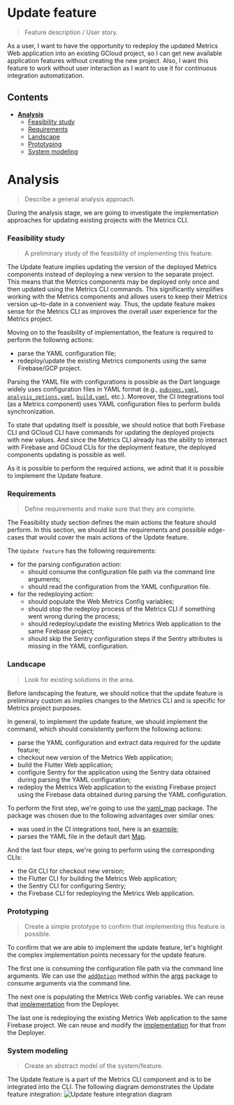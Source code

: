 # Update feature
> Feature description / User story.

As a user, I want to have the opportunity to redeploy the updated Metrics Web application into an existing GCloud project, so I can get new available application features without creating the new project.
Also, I want this feature to work without user interaction as I want to use it for continuous integration automatization.

## Contents

- [**Analysis**](#analysis)
  - [Feasibility study](#feasibility-study)
  - [Requirements](#requirements)
  - [Landscape](#landscape)
  - [Prototyping](#prototyping)
  - [System modeling](#system-modeling)

# Analysis
> Describe a general analysis approach.

During the analysis stage, we are going to investigate the implementation approaches for updating existing projects with the Metrics CLI.

### Feasibility study
> A preliminary study of the feasibility of implementing this feature.

The Update feature implies updating the version of the deployed Metrics components instead of deploying a new version to the separate project.
This means that the Metrics components may be deployed only once and then updated using the Metrics CLI commands.
This significantly simplifies working with the Metrics components and allows users to keep their Metrics version up-to-date in a convenient way.
Thus, the update feature makes sense for the Metrics CLI as improves the overall user experience for the Metrics project.

Moving on to the feasibility of implementation, the feature is required to perform the following actions:
- parse the YAML configuration file;
- redeploy/update the existing Metrics components using the same Firebase/GCP project.

Parsing the YAML file with configurations is possible as the Dart language widely uses configuration files in YAML format (e.g., [`pubspec.yaml`](https://dart.dev/tools/pub/pubspec), [`analysis_options.yaml`](https://dart.dev/guides/language/analysis-options#the-analysis-options-file), [`build.yaml`](https://pub.dev/packages/build_config), etc.).
Moreover, the CI Integrations tool (as a Metrics component) uses YAML configuration files to perform builds synchronization.

To state that updating itself is possible, we should notice that both Firebase CLI and GCloud CLI have commands for updating the deployed projects with new values.
And since the Metrics CLI already has the ability to interact with Firebase and GCloud CLIs for the deployment feature, the deployed components updating is possible as well.

As it is possible to perform the required actions, we admit that it is possible to implement the Update feature.

### Requirements
> Define requirements and make sure that they are complete.

The Feasibility study section defines the main actions the feature should perform.
In this section, we should list the requirements and possible edge-cases that would cover the main actions of the Update feature.

The `Update feature` has the following requirements:

- for the parsing configuration action:
  - should consume the configuration file path via the command line arguments;
  - should read the configuration from the YAML configuration file.
- for the redeploying action:
  - should populate the Web Metrics Config variables;
  - should stop the redeploy process of the Metrics CLI if something went wrong during the process;
  - should redeploy/update the existing Metrics Web application to the same Firebase project;
  - should skip the Sentry configuration steps if the Sentry attributes is missing in the YAML configuration.

### Landscape
> Look for existing solutions in the area.

Before landscaping the feature, we should notice that the update feature is preliminary custom as implies changes to the Metrics CLI and is specific for Metrics project purposes.

In general, to implement the update feature, we should implement the command, which should consistently perform the following actions:
- parse the YAML configuration and extract data required for the update feature;
- checkout new version of the Metrics Web application;
- build the Flutter Web application;
- configure Sentry for the application using the Sentry data obtained during parsing the YAML configuration;
- redeploy the Metrics Web application to the existing Firebase project using the Firebase data obtained during parsing the YAML configuration.
  
To perform the first step, we're going to use the [yaml_map](https://github.com/Flank/flank-dashboard/tree/master/yaml_map) package.
The package was chosen due to the following advantages over similar ones:
- was used in the CI integrations tool, here is an [example](https://github.com/Flank/flank-dashboard/blob/0fadf00685df2b335def8c5697d6a5aa973ff92c/metrics/ci_integrations/lib/cli/config/parser/raw_integration_config_parser.dart#L19-L21);
- parses the YAML file in the default dart [Map](https://api.dart.dev/stable/2.13.2/dart-core/Map-class.html).
  
And the last four steps, we're going to perform using the corresponding CLIs:
- the Git CLI for checkout new version;
- the Flutter CLI for building the Metrics Web application;
- the Sentry CLI for configuring Sentry;
- the Firebase CLI for redeploying the Metrics Web application.

### Prototyping
> Create a simple prototype to confirm that implementing this feature is possible.

To confirm that we are able to implement the update feature, let's highlight the complex implementation points necessary for the update feature.

The first one is consuming the configuration file path via the command line arguments. We can use the [`addOption`](https://pub.dev/documentation/args/latest/args/ArgParser/addOption.html) method within the [args](https://pub.dev/packages/args) package to consume arguments via the command line.

The next one is populating the Metrics Web config variables. 
We can reuse that [implementation](https://github.com/Flank/flank-dashboard/blob/722a626c49594022fccda7af48c77be40cce1cef/metrics/cli/lib/cli/deployer/deployer.dart#L233-L239) from the Deployer.

The last one is redeploying the existing Metrics Web application to the same Firebase project. We can reuse and modify the [implementation](https://github.com/Flank/flank-dashboard/blob/722a626c49594022fccda7af48c77be40cce1cef/metrics/cli/lib/cli/deployer/deployer.dart#L214-L231) for that from the Deployer.

### System modeling
> Create an abstract model of the system/feature.

The Update feature is a part of the Metrics CLI component and is to be integrated into the CLI. The following diagram demonstrates the Update feature integration:
![Update feature integration diagram](http://www.plantuml.com/plantuml/proxy?cache=no&fmt=svg&src=https://github.com/Flank/flank-dashboard/raw/update_command_analysis/metrics/cli/docs/features/diagrams/update_feature_integration_component_diagram.puml)
